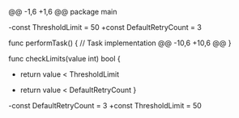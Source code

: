 @@ -1,6 +1,6 @@
 package main

-const ThresholdLimit = 50
+const DefaultRetryCount = 3

 func performTask() {
     // Task implementation
@@ -10,6 +10,6 @@
 }

 func checkLimits(value int) bool {
-    return value < ThresholdLimit
+    return value < DefaultRetryCount
 }

-const DefaultRetryCount = 3
+const ThresholdLimit = 50
